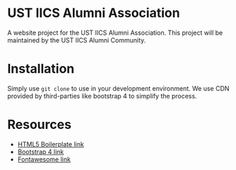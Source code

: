 # UST IICS Alumni Association
A website project for the UST IICS Alumni Association. This project will be maintained by the UST IICS Alumni Community.

# Installation
Simply use `git clone` to use in your development environment. We use CDN provided by third-parties like bootstrap 4 to simplify the process.

# Resources
- [HTML5 Boilerplate link](https://html5boilerplate.com/)
- [Bootstrap 4 link](https://getbootstrap.com/docs/4.0/getting-started/introduction/)
- [Fontawesome link](https://fontawesome.com/)
